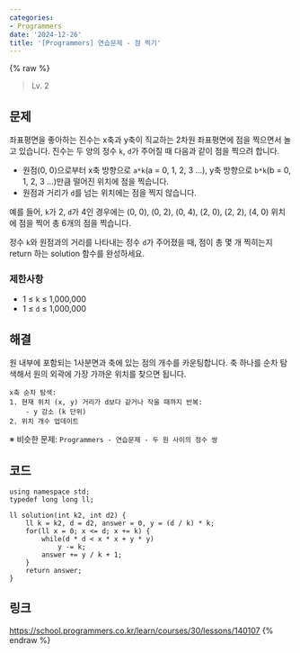 ```yaml
---
categories:
- Programmers
date: '2024-12-26'
title: '[Programmers] 연습문제 - 점 찍기'
---
```


{% raw %}
> Lv. 2<br>

## 문제
좌표평면을 좋아하는 진수는 x축과 y축이 직교하는 2차원 좌표평면에 점을 찍으면서 놀고 있습니다. 진수는 두 양의 정수  `k`,  `d`가 주어질 때 다음과 같이 점을 찍으려 합니다.

-   원점(0, 0)으로부터 x축 방향으로  `a*k`(a = 0, 1, 2, 3 ...), y축 방향으로  `b*k`(b = 0, 1, 2, 3 ...)만큼 떨어진 위치에 점을 찍습니다.
-   원점과 거리가  `d`를 넘는 위치에는 점을 찍지 않습니다.

예를 들어,  `k`가 2,  `d`가 4인 경우에는 (0, 0), (0, 2), (0, 4), (2, 0), (2, 2), (4, 0) 위치에 점을 찍어 총 6개의 점을 찍습니다.

정수  `k`와 원점과의 거리를 나타내는 정수  `d`가 주어졌을 때, 점이 총 몇 개 찍히는지 return 하는 solution 함수를 완성하세요.

### 제한사항
-   1 ≤  `k`  ≤ 1,000,000
-   1 ≤  `d`  ≤ 1,000,000

## 해결
원 내부에 포함되는 1사분면과 축에 있는 점의 개수를 카운팅합니다. 축 하나를 순차 탐색해서 원의 외곽에 가장 가까운 위치를 찾으면 됩니다.
```
x축 순차 탐색:
1. 현재 위치 (x, y) 거리가 d보다 같거나 작을 때까지 반복:
	- y 감소 (k 단위)
2. 위치 개수 업데이트
```

※ 비슷한 문제: `Programmers - 연습문제 - 두 원 사이의 정수 쌍`

## 코드
```
using namespace std;
typedef long long ll;

ll solution(int k2, int d2) {
    ll k = k2, d = d2, answer = 0, y = (d / k) * k;
    for(ll x = 0; x <= d; x += k) {
        while(d * d < x * x + y * y)
            y -= k;
        answer += y / k + 1;
    }
    return answer;
}
```

## 링크
https://school.programmers.co.kr/learn/courses/30/lessons/140107
{% endraw %}